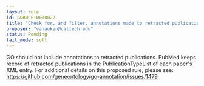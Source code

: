 ```yaml
---
layout: rule
id: GORULE:0000022
title: "Check for, and filter, annotations made to retracted publications"
proposer: "vanauken@caltech.edu"
status: Pending
fail_mode: soft
---
```

GO should not include annotations to retracted publications. PubMed
keeps record of retracted publications in the PublicationTypeList of
each paper's XML entry. For additional details on this proposed rule,
please see: https://github.com/geneontology/go-annotation/issues/1479
